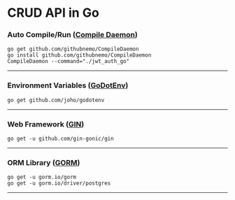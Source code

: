 # CRUD API in Go

### Auto Compile/Run ([Compile Daemon](https://github.com/githubnemo/CompileDaemon))

```
go get github.com/githubnemo/CompileDaemon
go install github.com/githubnemo/CompileDaemon
CompileDaemon --command="./jwt_auth_go"
```

---

### Environment Variables ([GoDotEnv](https://github.com/joho/godotenv))

```
go get github.com/joho/godotenv
```

---

### Web Framework ([GIN](https://gin-gonic.com/))

```
go get -u github.com/gin-gonic/gin
```

---

### ORM Library ([GORM](https://gorm.io/))

```
go get -u gorm.io/gorm
go get -u gorm.io/driver/postgres
```

---
